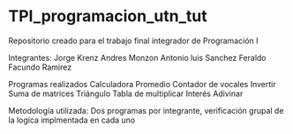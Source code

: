 # TPI_programacion_utn_tut
Repositorio creado para el trabajo final integrador de Programación I

Integrantes: 
  Jorge Krenz
  Andres Monzon
  Antonio luis Sanchez Feraldo
  Facundo Ramirez

Programas realizados
  Calculadora
  Promedio
  Contador de vocales
  Invertir
  Suma de matrices
  Triángulo
  Tabla de multiplicar
  Interés
  Adivinar
  
Metodología utilizada: 
  Dos programas por integrante, verificación grupal de la logíca implmentada en cada uno
